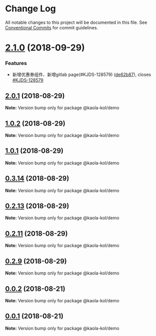 # Change Log

All notable changes to this project will be documented in this file.
See [Conventional Commits](https://conventionalcommits.org) for commit guidelines.

<a name="2.1.0"></a>
# [2.1.0](https://g.hz.netease.com/kaolafed/packages/kaola-community-ui/compare/v2.0.1...v2.1.0) (2018-09-29)


### Features

* 新增优惠券组件、新增gitlab page(#KJDS-128579) ([de62b87](https://g.hz.netease.com/kaolafed/packages/kaola-community-ui/commits/de62b87)), closes [#KJDS-128579](https://g.hz.netease.com/kaolafed/packages/kaola-community-ui/issues/KJDS-128579)




<a name="2.0.1"></a>
## [2.0.1](https://g.hz.netease.com/kaolafed/packages/kaola-community-ui/compare/v1.0.8...v2.0.1) (2018-08-29)




**Note:** Version bump only for package @kaola-kol/demo

<a name="1.0.2"></a>
## [1.0.2](https://g.hz.netease.com/kaolafed/packages/kaola-community-ui/compare/v1.0.2-beta.0...v1.0.2) (2018-08-29)




**Note:** Version bump only for package @kaola-kol/demo

<a name="1.0.1"></a>
## [1.0.1](https://g.hz.netease.com/kaolafed/packages/kaola-community-ui/compare/v1.0.1-beta.0...v1.0.1) (2018-08-29)




**Note:** Version bump only for package @kaola-kol/demo

<a name="0.3.14"></a>
## [0.3.14](https://g.hz.netease.com/kaolafed/packages/kaola-community-ui/compare/v0.2.13...v0.3.14) (2018-08-29)




**Note:** Version bump only for package @kaola-kol/demo

<a name="0.2.13"></a>
## [0.2.13](https://g.hz.netease.com/kaolafed/packages/kaola-community-ui/compare/v0.2.13-beta.0...v0.2.13) (2018-08-29)




**Note:** Version bump only for package @kaola-kol/demo

<a name="0.2.11"></a>
## [0.2.11](https://g.hz.netease.com/kaolafed/packages/kaola-community-ui/compare/v0.2.11-beta.0...v0.2.11) (2018-08-29)




**Note:** Version bump only for package @kaola-kol/demo

<a name="0.2.9"></a>
## [0.2.9](https://g.hz.netease.com/kaolafed/packages/kaola-community-ui/compare/v0.2.9-beta.0...v0.2.9) (2018-08-29)




**Note:** Version bump only for package @kaola-kol/demo

<a name="0.0.2"></a>
## [0.0.2](https://g.hz.netease.com/loutao/kaola-community-ui/compare/v0.0.2-beta.10...v0.0.2) (2018-08-21)




**Note:** Version bump only for package @kaola-kol/demo

<a name="0.0.1"></a>
## [0.0.1](https://g.hz.netease.com/loutao/kaola-kol/compare/v0.0.1-beta.0...v0.0.1) (2018-08-21)




**Note:** Version bump only for package @kaola-kol/demo
